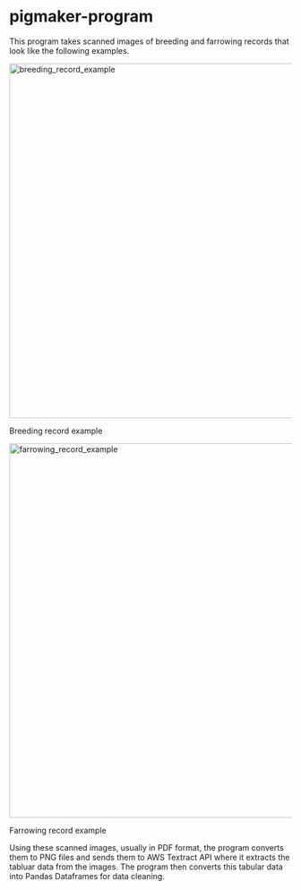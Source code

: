 # pigmaker-program

This program takes scanned images of breeding and farrowing records that look like the following examples.

<img width="634" alt="breeding_record_example" src="https://github.com/Jakeh766/pigmaker-program/assets/77121832/dc8cf357-f228-4e43-a0c5-cbfd774ebf9b">

Breeding record example

<img width="669" alt="farrowing_record_example" src="https://github.com/Jakeh766/pigmaker-program/assets/77121832/11554c01-f90e-48a3-9932-4edfa973bc21">

Farrowing record example

Using these scanned images, usually in PDF format, the program converts them to PNG files and sends them to AWS Textract API where it extracts the tabluar data from the images. The program then converts this tabular data into Pandas Dataframes for data cleaning. 
